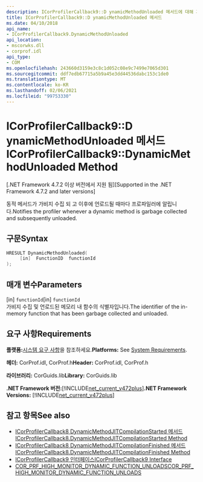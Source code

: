 ```yaml
---
description: ICorProfilerCallback9::D ynamicMethodUnloaded 메서드에 대해 자세히 알아보세요.
title: ICorProfilerCallback9::D ynamicMethodUnloaded 메서드
ms.date: 04/10/2018
api_name:
- ICorProfilerCallback9.DynamicMethodUnloaded
api_location:
- mscorwks.dll
- corprof.idl
api_type:
- COM
ms.openlocfilehash: 243660d3159e3c8c1d052c08e9c7499e7065d301
ms.sourcegitcommit: ddf7edb67715a5b9a45e3dd44536dabc153c1de0
ms.translationtype: MT
ms.contentlocale: ko-KR
ms.lasthandoff: 02/06/2021
ms.locfileid: "99753330"
---
```

# <a name="icorprofilercallback9dynamicmethodunloaded-method"></a><span data-ttu-id="faede-103">ICorProfilerCallback9::D ynamicMethodUnloaded 메서드</span><span class="sxs-lookup"><span data-stu-id="faede-103">ICorProfilerCallback9::DynamicMethodUnloaded Method</span></span>

<span data-ttu-id="faede-104">[.NET Framework 4.7.2 이상 버전에서 지원 됨]</span><span class="sxs-lookup"><span data-stu-id="faede-104">[Supported in the .NET Framework 4.7.2 and later versions]</span></span>  
  
<span data-ttu-id="faede-105">동적 메서드가 가비지 수집 되 고 이후에 언로드될 때마다 프로파일러에 알립니다.</span><span class="sxs-lookup"><span data-stu-id="faede-105">Notifies the profiler whenever a dynamic method is garbage collected and subsequently unloaded.</span></span>  
  
## <a name="syntax"></a><span data-ttu-id="faede-106">구문</span><span class="sxs-lookup"><span data-stu-id="faede-106">Syntax</span></span>  
  
```cpp  
HRESULT DynamicMethodUnloaded(  
     [in]  FunctionID  functionId
);  
```  
  
## <a name="parameters"></a><span data-ttu-id="faede-107">매개 변수</span><span class="sxs-lookup"><span data-stu-id="faede-107">Parameters</span></span>  

<span data-ttu-id="faede-108">[in] `functionId`</span><span class="sxs-lookup"><span data-stu-id="faede-108">[in] `functionId`</span></span>  
<span data-ttu-id="faede-109">가비지 수집 및 언로드된 메모리 내 함수의 식별자입니다.</span><span class="sxs-lookup"><span data-stu-id="faede-109">The identifier of the in-memory function that has been garbage collected and unloaded.</span></span>

## <a name="requirements"></a><span data-ttu-id="faede-110">요구 사항</span><span class="sxs-lookup"><span data-stu-id="faede-110">Requirements</span></span>  

 <span data-ttu-id="faede-111">**플랫폼:**[시스템 요구 사항](../../get-started/system-requirements.md)을 참조하세요.</span><span class="sxs-lookup"><span data-stu-id="faede-111">**Platforms:** See [System Requirements](../../get-started/system-requirements.md).</span></span>  
  
 <span data-ttu-id="faede-112">**헤더:** CorProf.idl, CorProf.h</span><span class="sxs-lookup"><span data-stu-id="faede-112">**Header:** CorProf.idl, CorProf.h</span></span>  
  
 <span data-ttu-id="faede-113">**라이브러리:** CorGuids.lib</span><span class="sxs-lookup"><span data-stu-id="faede-113">**Library:** CorGuids.lib</span></span>  
  
 <span data-ttu-id="faede-114">**.NET Framework 버전:**[!INCLUDE[net_current_v472plus](../../../../includes/net-current-v472plus.md)]</span><span class="sxs-lookup"><span data-stu-id="faede-114">**.NET Framework Versions:** [!INCLUDE[net_current_v472plus](../../../../includes/net-current-v472plus.md)]</span></span>  
  
## <a name="see-also"></a><span data-ttu-id="faede-115">참고 항목</span><span class="sxs-lookup"><span data-stu-id="faede-115">See also</span></span>

- [<span data-ttu-id="faede-116">ICorProfilerCallback8 DynamicMethodJITCompilationStarted 메서드</span><span class="sxs-lookup"><span data-stu-id="faede-116">ICorProfilerCallback8.DynamicMethodJITCompilationStarted Method</span></span>](icorprofilercallback8-dynamicmethodjitcompilationstarted-method.md)
- [<span data-ttu-id="faede-117">ICorProfilerCallback8 DynamicMethodJITCompilationFinished 메서드</span><span class="sxs-lookup"><span data-stu-id="faede-117">ICorProfilerCallback8.DynamicMethodJITCompilationFinished Method</span></span>](icorprofilercallback8-dynamicmethodjitcompilationfinished-method.md)
- [<span data-ttu-id="faede-118">ICorProfilerCallback9 인터페이스</span><span class="sxs-lookup"><span data-stu-id="faede-118">ICorProfilerCallback9 Interface</span></span>](icorprofilercallback9-interface.md)
- [<span data-ttu-id="faede-119">COR_PRF_HIGH_MONITOR_DYNAMIC_FUNCTION_UNLOADS</span><span class="sxs-lookup"><span data-stu-id="faede-119">COR_PRF_HIGH_MONITOR_DYNAMIC_FUNCTION_UNLOADS</span></span>](cor-prf-high-monitor-enumeration.md)
